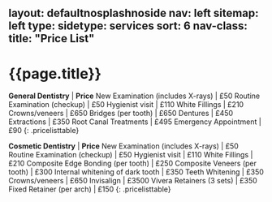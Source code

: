 layout: defaultnosplashnoside
nav: left
sitemap: left
type: 
sidetype: services
sort: 6
nav-class: 
title:  "Price List"
---
# {{page.title}}

**General Dentistry** | **Price**
New Examination (includes X-rays) | £50
Routine Examination (checkup) | £50
Hygienist visit | £110
White Fillings  | £210
Crowns/veneers | £650
Bridges (per tooth) | £650
Dentures | £450
Extractions | £350
Root Canal Treatments | £495
Emergency Appointment | £90
{: .pricelisttable}

**Cosmetic Dentistry** | **Price**
New Examination (includes X-rays) | £50
Routine Examination (checkup) | £50
Hygienist visit | £110
White Fillings  | £210
Composite Edge Bonding (per tooth) | £250
Composite Veneers (per tooth) | £300
Internal whitening of dark tooth | £350
Teeth Whitening | £350
Crowns/veneers | £650
Invisalign | £3500
Vivera Retainers (3 sets) | £350
Fixed Retainer (per arch) | £150
{: .pricelisttable}
